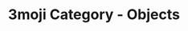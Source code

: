 ---
layout: category_objects
title: 3moji Category - Objects
permalink: objects.html
emoji: speech_balloon
image: assets/img/3moji/thumbnail.png
---